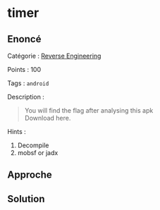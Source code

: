 # timer

## Enoncé
Catégorie : [Reverse Engineering](../)

Points : 100

Tags : `android`

Description :
> You will find the flag after analysing this apk  
> Download here.

Hints :
1. Decompile
2. mobsf or jadx


## Approche

## Solution

